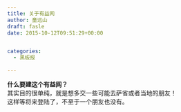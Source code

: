 ```yaml
---
title: 关于有益网
author: 童远山
draft: fasle
date: 2015-10-12T09:51:29+00:00


categories:
  - 黑板报

---
```

**什么要建这个有益网？**  
其实目的很单纯，就是想多交一些可能去萨省或者当地的朋友！  
这样等将来登陆了，不至于一个朋友也没有。